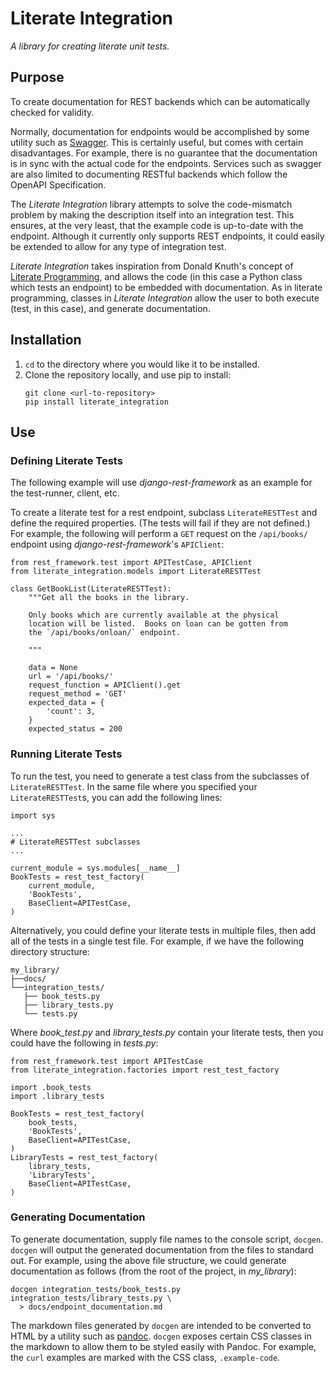 # Literate Integration

*A library for creating literate unit tests.*

## Purpose

To create documentation for REST backends which can be automatically
checked for validity.

Normally, documentation for endpoints would be accomplished by some
utility such as [Swagger](https://swagger.io/).  This is certainly useful,
but comes with certain disadvantages.  For example, there is no guarantee
that the documentation is in sync with the actual code for the endpoints.
Services such as swagger are also limited to documenting RESTful backends
which follow the OpenAPI Specification.

The *Literate Integration* library attempts to solve the code-mismatch
problem by making the description itself into an integration test.  This
ensures, at the very least, that the example code is up-to-date with the
endpoint.  Although it currently only supports REST endpoints, it could
easily be extended to allow for any type of integration test.

*Literate Integration* takes inspiration from Donald Knuth's concept of
[Literate Programming](https://en.wikipedia.org/wiki/Literate_programming),
and allows the code (in this case a Python class which tests an endpoint)
to be embedded with documentation.  As in literate programming, classes
in *Literate Integration* allow the user to both execute (test, in this case),
and generate documentation.

## Installation

1. `cd` to the directory where you would like it to be installed.
2. Clone the repository locally, and use pip to install:
    ```
    git clone <url-to-repository>
    pip install literate_integration
    ```

## Use

### Defining Literate Tests

The following example will use *django-rest-framework* as an example
for the test-runner, client, etc.

To create a literate test for a rest endpoint, subclass `LiterateRESTTest`
and define the required properties. (The tests will fail if they are not
defined.)  For example, the following will perform a `GET` request on the
`/api/books/` endpoint using *django-rest-framework*'s `APIClient`:

```
from rest_framework.test import APITestCase, APIClient
from literate_integration.models import LiterateRESTTest

class GetBookList(LiterateRESTTest):
    """Get all the books in the library.

    Only books which are currently available at the physical
    location will be listed.  Books on loan can be gotten from
    the `/api/books/onloan/` endpoint.

    """

    data = None
    url = '/api/books/'
    request_function = APIClient().get
    request_method = 'GET'
    expected_data = {
        'count': 3,
    }
    expected_status = 200

```


### Running Literate Tests

To run the test, you need to generate a test class from the subclasses
of `LiterateRESTTest`.  In the same file where you specified your
`LiterateRESTTest`s, you can add the following lines:

```
import sys

...
# LiterateRESTTest subclasses
...

current_module = sys.modules[__name__]
BookTests = rest_test_factory(
    current_module,
    'BookTests',
    BaseClient=APITestCase,
)
```

Alternatively, you could define your literate tests in multiple files, then
add all of the tests in a single test file.  For example, if we have the
following directory structure:

```
my_library/
├──docs/
└──integration_tests/
   ├── book_tests.py
   ├── library_tests.py
   └── tests.py
```

Where *book_test.py* and *library_tests.py* contain your literate tests,
then you could have the following in *tests.py*:

```
from rest_framework.test import APITestCase
from literate_integration.factories import rest_test_factory

import .book_tests
import .library_tests

BookTests = rest_test_factory(
    book_tests,
    'BookTests',
    BaseClient=APITestCase,
)
LibraryTests = rest_test_factory(
    library_tests,
    'LibraryTests',
    BaseClient=APITestCase,
)
```

### Generating Documentation

To generate documentation, supply file names to the console script, `docgen`.
`docgen` will output the generated documentation from the files to standard
out.  For example, using the above file structure, we could generate documentation
as follows (from the root of the project, in *my_library*):

```
docgen integration_tests/book_tests.py integration_tests/library_tests.py \
  > docs/endpoint_documentation.md
```

The markdown files generated by `docgen` are intended to be converted to HTML
by a utility such as [pandoc](http://pandoc.org).  `docgen` exposes certain
CSS classes in the markdown to allow them to be styled easily with Pandoc.
For example, the `curl` examples are marked with the CSS class,
`.example-code`.

